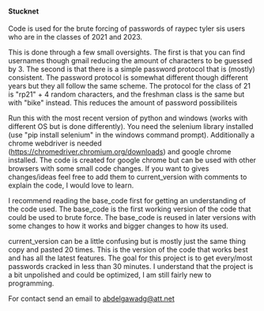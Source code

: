 #### Stucknet ####
Code is used for the brute forcing of passwords of raypec tyler sis users who are in the classes of 2021 and 2023.

This is done through a few small oversights.
The first is that you can find usernames though gmail reducing the amount of characters to be guessed by 3.
The second is that there is a simple password protocol that is (mostly) consistent.
The password protocol is somewhat different though different years but they all follow the same scheme.
The protocol for the class of 21 is "rp21" + 4 random characters, and the freshman class is the same but with "bike" instead.
This reduces the amount of password possibiliteis



Run this with the most recent version of python and windows (works with different OS but is done differently).
You need the selenium library installed (use "pip install selenium" in the windows command prompt).
Additionally a chrome webdriver is needed (https://chromedriver.chromium.org/downloads) and google chrome installed.
The code is created for google chrome but can be used with other browsers with some small code changes.
If you want to gives changes/ideas feel free to add them to current_version with comments to explain the code, I would love to learn.

I recommend reading the base_code first for getting an understanding of the code used.
The base_code is the first working version of the code that could be used to brute force.
The base_code is reused in later versions with some changes to how it works and bigger changes to how its used.

current_version can be a little confusing but is mostly just the same thing copy and pasted 20 times.
This is the version of the code that works best and has all the latest features. 
The goal for this project is to get every/most passwords cracked in less than 30 minutes.
I understand that the project is a bit unpolished and could be optimized, I am still fairly new to programming.

For contact send an email to abdelgawadg@att.net
